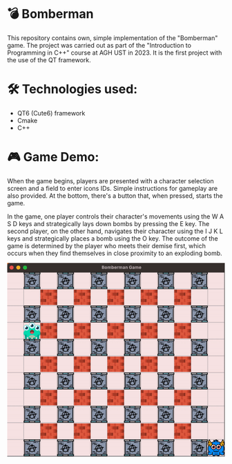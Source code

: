 # 💣 Bomberman 
This repository contains own, simple implementation of the "Bomberman" game. The project was carried out as part of the "Introduction to Programming in C++" course at AGH UST in 2023. It is the first project with the use of the QT framework.

# 🛠 Technologies used:
<ul>
  <li> QT6 (Cute6) framework </li>
  <li> Cmake </li>
  <li> C++ </li>
</ul>

# 🎮 Game Demo:

When the game begins, players are presented with a character selection screen and a field to enter icons IDs. Simple instructions for gameplay are also provided. At the bottom, there's a button that, when pressed, starts the game.


In the game, one player controls their character's movements using the W A S D keys and strategically lays down bombs by pressing the E key. The second player, on the other hand, navigates their character using the I J K L keys and strategically places a bomb using the O key. The outcome of the game is determined by the player who meets their demise first, which occurs when they find themselves in close proximity to an exploding bomb.


<img src = "readme/demo.gif">

